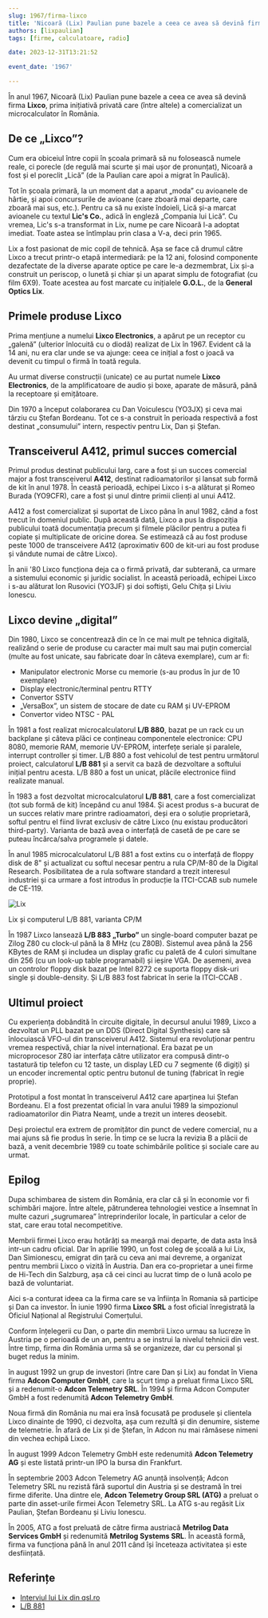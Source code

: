 ```yaml
---
slug: 1967/firma-lixco
title: 'Nicoară (Lix) Paulian pune bazele a ceea ce avea să devină firma „Lixco”'
authors: [lixpaulian]
tags: [firme, calculatoare, radio]

date: 2023-12-31T13:21:52

event_date: '1967'

---
```


În anul 1967, Nicoară (Lix) Paulian pune bazele a ceea ce avea să devină firma **Lixco**,
prima inițiativă privată care (între altele) a comercializat un microcalculator în România.

<!-- truncate -->

## De ce „Lixco”?

Cum era obiceiul între copii în școala primară să nu folosească numele reale, ci porecle (de regulă mai scurte și mai ușor de pronunțat), Nicoară a fost și el poreclit „Lică” (de la Paulian care apoi a migrat în Paulică).

Tot în școala primară, la un moment dat a aparut „moda” cu avioanele de hârtie, și apoi concursurile de avioane (care zboară mai departe, care zboară mai sus, etc.). Pentru ca să nu existe îndoieli, Lică și-a marcat avioanele cu textul **Lic's Co.**, adică în engleză „Compania lui Lică”. Cu vremea, Lic's s-a transformat in Lix, nume pe care Nicoară l-a adoptat imediat. Toate astea se întîmplau prin clasa a V-a, deci prin 1965.

Lix a fost pasionat de mic copil de tehnică. Așa se face că drumul către Lixco a trecut printr-o etapă intermediară: pe la 12 ani, folosind componente dezafectate de la diverse aparate optice pe care le-a dezmembrat, Lix și-a construit un periscop, o lunetă și chiar și un aparat simplu de fotografiat (cu film 6X9). Toate acestea au fost marcate cu inițialele **G.O.L.**, de la **General Optics Lix**.

## Primele produse Lixco

Prima mențiune a numelui **Lixco Electronics**, a apărut pe un receptor cu „galenă” (ulterior înlocuită cu o diodă) realizat de Lix în 1967. Evident că la 14 ani, nu era clar unde se va ajunge: ceea ce inițial a fost o joacă va devenit cu timpul o firmă în toată regula.

Au urmat diverse construcții (unicate) ce au purtat numele **Lixco Electronics**, de la amplificatoare de audio și boxe, aparate de măsură, până la receptoare și emițătoare.

Din 1970 a început colaborarea cu Dan Voiculescu (YO3JX) și ceva mai târziu cu Ștefan Bordeanu. Tot ce s-a construit în perioada respectivă a fost destinat „consumului” intern, respectiv pentru Lix, Dan și Ștefan.

## Transceiverul A412, primul succes comercial

Primul produs destinat publicului larg, care a fost și un succes comercial major a fost transceiverul **A412**, destinat radioamatorilor și lansat sub formă de kit în anul 1978. În ceastă perioadă, echipei Lixco i s-a alăturat și Romeo Burada (YO9CFR), care a fost și unul dintre primii clienți al unui A412.

A412 a fost comercializat și suportat de Lixco pâna în anul 1982, când a fost trecut în domeniul public. După această dată, Lixco a pus la dispoziția publicului toată documentația precum și filmele plăcilor pentru a putea fi copiate și multiplicate de oricine dorea. Se estimează că au fost produse peste 1000 de transceivere A412 (aproximativ 600 de kit-uri au fost produse și vândute numai de câtre Lixco).

În anii '80 Lixco funcționa deja ca o firmă privată, dar subterană, ca urmare a sistemului economic și juridic socialist. În această perioadă, echipei Lixco i s-au alăturat Ion Rusovici (YO3JF) și doi
softiști, Gelu Chița și Liviu Ionescu.

## Lixco devine „digital”

Din 1980, Lixco se concentrează din ce în ce mai mult pe tehnica digitală, realizând o serie de produse cu caracter mai mult sau mai puțin comercial (multe au fost unicate, sau fabricate doar în câteva exemplare), cum ar fi:

* Manipulator electronic Morse cu memorie (s-au produs în jur de 10 exemplare)
* Display electronic/terminal pentru RTTY
* Convertor SSTV
* „VersaBox”, un sistem de stocare de date cu RAM și UV-EPROM
* Convertor video NTSC - PAL

În 1981 a fost realizat microcalculatorul **L/B 880**, bazat pe un rack cu un backplane și câteva plăci ce conțineau componentele electronice: CPU 8080, memorie RAM, memorie UV-EPROM, interfețe seriale și paralele, interrupt controller și timer. L/B 880 a fost vehicolul de test pentru următorul proiect, calculatorul **L/B 881** și a servit ca bază de dezvoltare a softului inițial pentru acesta. L/B 880 a fost un unicat, plăcile electronice fiind realizate manual.

În 1983 a fost dezvoltat microcalculatorul **L/B 881**, care a fost comercializat (tot sub formă de kit) începând cu anul 1984. Și acest produs s-a bucurat de un succes relativ mare printre radioamatori, deși era o soluție proprietară, softul pentru el fiind livrat exclusiv de către Lixco (nu existau producători third-party). Varianta de bază avea o interfață de casetă de pe care se puteau încărca/salva programele și datele.

În anul 1985 microcalculatorul L/B 881 a fost extins cu o interfață de floppy disk de 8" și actualizat cu softul necesar pentru a rula CP/M-80 de la Digital Research. Posibilitatea de a rula software standard a trezit interesul industriei și ca urmare a fost introdus în producție la ITCI-CCAB sub numele de CE-119.

![Lix](https://cronica-it.github.io/imagini/1967/lix-lb881.png)

Lix și computerul L/B 881, varianta CP/M

În 1987 Lixco lansează **L/B 883 „Turbo”** un single-board computer bazat pe Zilog Z80 cu clock-ul până la 8 MHz (cu Z80B). Sistemul avea până la 256 KBytes de RAM și includea un display grafic cu paletă de 4 culori simultane din 256 (cu un look-up table programabil) și ieșire VGA. De asemeni, avea un controlor floppy disk bazat pe Intel 8272 ce suporta floppy disk-uri single și double-density. Și L/B 883 fost fabricat în serie la ITCI-CCAB .

## Ultimul proiect

Cu experiența dobândită în circuite digitale, în decursul anului 1989, Lixco a dezvoltat un PLL bazat pe un DDS (Direct Digital Synthesis) care să înlocuiască VFO-ul din transceiverul A412. Sistemul era revoluționar pentru vremea respectivă, chiar la nivel internațional. Era bazat pe un microprocesor Z80 iar interfața către utilizator era compusă dintr-o tastatură tip telefon cu 12 taste, un display LED cu 7 segmente (6 digiți) și un encoder incremental optic pentru butonul de tuning (fabricat în regie proprie).

Prototipul a fost montat în transceiverul A412 care aparținea lui Ștefan Bordeanu. El a fost prezentat oficial în vara anului 1989 la simpozionul radioamatorilor din Piatra Neamț, unde a trezit un interes deosebit.

Deși proiectul era extrem de promițător din punct de vedere comercial, nu a mai ajuns să fie produs în serie. În timp ce se lucra la revizia B a plăcii de bază, a venit decembrie 1989 cu toate schimbările politice și sociale care au urmat.

## Epilog

Dupa schimbarea de sistem din România, era clar că și în economie vor fi schimbări majore. Între altele, pătrunderea tehnologiei vestice a însemnat în multe cazuri „sugrumarea” întreprinderilor locale, în particular a celor de stat, care erau total necompetitive.

Membrii firmei Lixco erau hotărâți sa meargă mai departe, de data asta însă intr-un cadru oficial. Dar în aprilie 1990, un fost coleg de școală a lui Lix, Dan Simionescu, emigrat din țară cu ceva ani mai devreme, a organizat pentru membrii Lixco o vizită în Austria. Dan era co-proprietar a unei firme de Hi-Tech din Salzburg, așa că cei cinci au lucrat timp de o lună acolo pe bază de voluntariat.

Aici s-a conturat ideea ca la firma care se va înființa în Romania să participe și Dan ca investor. În iunie 1990 firma **Lixco SRL** a fost oficial înregistrată la Oficiul Național al Registrului Comerțului.

Conform înțelegerii cu Dan, o parte din membrii Lixco urmau sa lucreze în Austria pe o perioadă de un an, pentru a se instrui la nivelul tehnicii din vest. Între timp, firma din România urma să se organizeze, dar cu personal și buget redus la minim.

în august 1992 un grup de investori (între care Dan și Lix) au fondat în Viena firma **Adcon Computer GmbH**, care la scurt timp a preluat firma Lixco SRL și a redenumit-o **Adcon Telemetry SRL**. În 1994 și firma Adcon Computer GmbH a fost redenumită **Adcon Telemetry GmbH**.

Noua firmă din România nu mai era însă focusată pe produsele și clientela Lixco dinainte de 1990, ci dezvolta, așa cum rezultă și din denumire, sisteme de telemetrie. În afară de Lix și de Ștefan, în Adcon nu mai rămăsese nimeni din vechea echipă Lixco.

În august 1999 Adcon Telemetry GmbH este redenumită **Adcon Telemetry AG** și este listată printr-un IPO la bursa din Frankfurt.

În septembrie 2003 Adcon Telemetry AG anunță insolvență; Adcon Telemetry SRL nu rezistă fără suportul din Austria și se destramă în trei firme diferite. Una dintre ele, **Adcon Telemetry Group SRL (ATG)** a preluat o parte din asset-urile firmei Acon Telemetry SRL. La ATG s-au regăsit Lix Paulian, Ștefan Bordeanu și Liviu Ionescu.

În 2005, ATG a fost preluată de către firma austriacă **Metrilog Data Services GmbH** și redenumită **Metrilog Systems SRL**. În această formă, firma va funcționa până în anul 2011 când își înceteaza activitatea și este desființată.

## Referințe

- [Interviul lui Lix din qsl.ro](/amintiri/2010/lix-interviu-qsl-ro/)
- [L/B 881](/evenimente/1983/calculatorul-lixco-lb-881/)
